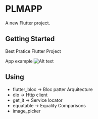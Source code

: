 # PLMAPP

A new Flutter project.

## Getting Started

Best Pratice Flutter Project

App example
![Alt text](https://github.com/kevincaicedo/plmapp/screenshots/app.gif?raw=true "Title")

## Using
 - flutter_bloc -> Bloc patter Arquitecture
 - dio -> Http client
 - get_it -> Service locator
 - equatable -> Equality Comparisons
 - image_picker


